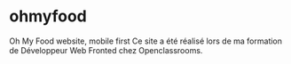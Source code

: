 # ohmyfood
Oh My Food website, mobile first
Ce site a été réalisé lors de ma formation de Développeur Web Fronted chez Openclassrooms.
